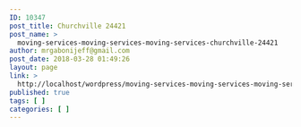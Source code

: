 ```yaml
---
ID: 10347
post_title: Churchville 24421
post_name: >
  moving-services-moving-services-moving-services-churchville-24421
author: mrgabonijeff@gmail.com
post_date: 2018-03-28 01:49:26
layout: page
link: >
  http://localhost/wordpress/moving-services-moving-services-moving-services-churchville-24421/
published: true
tags: [ ]
categories: [ ]
---
```

